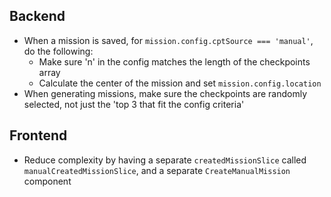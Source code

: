 ## Backend
- When a mission is saved, for `mission.config.cptSource === 'manual'`, do the following:
  - Make sure 'n' in the config matches the length of the checkpoints array
  - Calculate the center of the mission and set `mission.config.location`
- When generating missions, make sure the checkpoints are randomly selected, not just the 'top 3 that fit the config criteria'

## Frontend
- Reduce complexity by having a separate `createdMissionSlice` called `manualCreatedMissionSlice`, and a separate `CreateManualMission` component